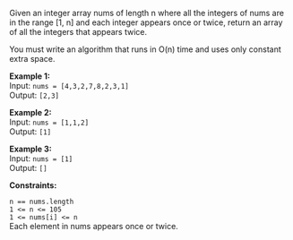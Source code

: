 Given an integer array nums of length n where all the integers of nums are in the range [1, n] and each integer appears once or twice, return an array of all the integers that appears twice.  
  
You must write an algorithm that runs in O(n) time and uses only constant extra space.  
  
   
  
**Example 1:**  
Input: ```nums = [4,3,2,7,8,2,3,1]```   
Output: ```[2,3]  ```  
  
**Example 2:**  
Input: ```nums = [1,1,2]```  
Output: ```[1]```  
  
**Example 3:**  
Input: ```nums = [1]```  
Output: ```[]```  
   
  
**Constraints:**  
  
```n == nums.length```  
```1 <= n <= 105```  
```1 <= nums[i] <= n```  
Each element in nums appears once or twice.  